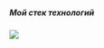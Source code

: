 ##### Мой стек технологий
<img src="https://img.shields.io/badge/Python-black?style=for-the-badge&logo=.NET&logoColor=yellow" />
